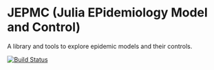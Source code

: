 # JEPMC (Julia EPidemiology Model and Control)

A library and tools to explore epidemic models and their controls.

[![Build Status](https://github.com/DrStiev/CovidSim.jl/actions/workflows/CI.yml/badge.svg?branch=main)](https://github.com/DrStiev/CovidSim.jl/actions/workflows/CI.yml?query=branch%3Amain)
